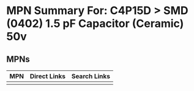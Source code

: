 



# MPN Summary For: C4P15D > SMD (0402) 1.5 pF Capacitor (Ceramic) 50v

## MPNs
  

|MPN|Direct Links|Search Links|
| :--- | :--- | :--- |
||||
